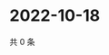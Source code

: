 # 2022-10-18

共 0 条

<!-- BEGIN WEIBO -->
<!-- 最后更新时间 Tue Oct 18 2022 21:47:11 GMT+0800 (China Standard Time) -->

<!-- END WEIBO -->
